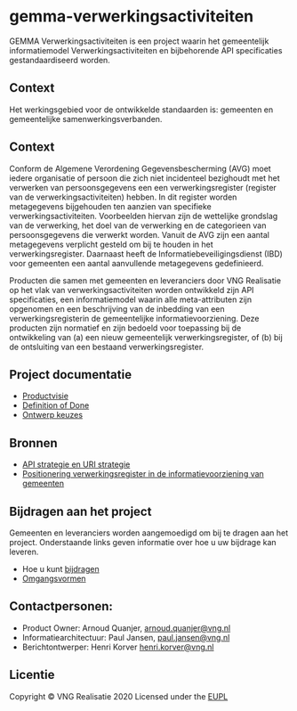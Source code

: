 # gemma-verwerkingsactiviteiten

GEMMA Verwerkingsactiviteiten is een project waarin het gemeentelijk informatiemodel Verwerkingsactiviteiten en bijbehorende API specificaties gestandaardiseerd worden.

## Context 
Het werkingsgebied voor de ontwikkelde standaarden is: gemeenten en gemeentelijke samenwerkingsverbanden.

## Context 
Conform de Algemene Verordening Gegevensbescherming (AVG) moet iedere organisatie of persoon die zich niet incidenteel bezighoudt met het verwerken van persoonsgegevens een een verwerkingsregister (register van de verwerkingsactiviteiten) hebben. In dit register worden metagegevens bijgehouden ten aanzien van specifieke verwerkingsactiviteiten. Voorbeelden hiervan zijn de wettelijke grondslag van de verwerking, het doel van de verwerking en de categorieen van persoonsgegevens die verwerkt worden. Vanuit de AVG zijn een aantal metagegevens verplicht gesteld om bij te houden in het verwerkingsregister. Daarnaast heeft de Informatiebeveiligingsdienst (IBD) voor gemeenten een aantal aanvullende metagegevens gedefinieerd.

Producten die samen met gemeenten en leveranciers door VNG Realisatie op het vlak van verwerkingsactiviteiten worden ontwikkeld zijn API specificaties, een informatiemodel waarin alle meta-attributen zijn opgenomen en een beschrijving van de inbedding van een verwerkingsregisterin de gemeentelijke informatievoorziening. Deze producten zijn normatief en zijn bedoeld voor toepassing bij de ontwikkeling van (a) een nieuw gemeentelijk verwerkingsregister, of (b) bij de ontsluiting van een bestaand verwerkingsregister.  

## Project documentatie
* [Productvisie](https://github.com/VNG-Realisatie/gemma-verwerkingsactiviteiten/blob/master/docs/productvision.md)
* [Definition of Done](https://github.com/VNG-Realisatie/gemma-verwerkingsactiviteiten/blob/master/docs/definition_of_done.md)
* [Ontwerp keuzes](https://github.com/VNG-Realisatie/gemma-verwerkingsactiviteiten/blob/master/docs/ontwerp_keuzes.md)

## Bronnen
* [API strategie en URI strategie](https://geonovum.github.io/KP-APIs/API-strategie-algemeen/)
* [Positionering verwerkingsregister in de informatievoorziening van gemeenten](https://www.gemmaonline.nl/images/gemmaonline/e/e5/Gemeentelijk_gegevenslandschap_-_Register_van_verwerkingsactiviteiten.pdf)

## Bijdragen aan het project
Gemeenten en leveranciers worden aangemoedigd om bij te dragen aan het project. Onderstaande links geven informatie over hoe u uw bijdrage kan leveren.
* Hoe u kunt [bijdragen](https://github.com/VNG-Realisatie/Tutorial/blob/master/CONTRIBUTING.md)
* [Omgangsvormen](https://github.com/VNG-Realisatie/Tutorial/blob/master/CODE_OF_CONDUCT.md)

## Contactpersonen:
* Product Owner: Arnoud Quanjer, arnoud.quanjer@vng.nl
* Informatiearchitectuur: Paul Jansen, paul.jansen@vng.nl
* Berichtontwerper: Henri Korver henri.korver@vng.nl

## Licentie
Copyright &copy; VNG Realisatie 2020
Licensed under the [EUPL](https://github.com/VNG-Realisatie/gemma-verwerkingsactiviteiten/blob/master/LICENCE.md)
